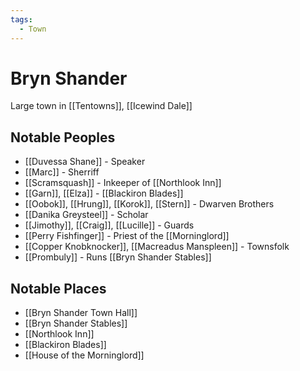 ```yaml
---
tags:
  - Town
---
```

# Bryn Shander 
Large town in [[Tentowns]], [[Icewind Dale]]

## Notable Peoples
- [[Duvessa Shane]] - Speaker
- [[Marc]] - Sherriff
- [[Scramsquash]] - Inkeeper of [[Northlook Inn]]
- [[Garn]], [[Elza]] - [[Blackiron Blades]] 
- [[Oobok]], [[Hrung]], [[Korok]], [[Stern]] - Dwarven Brothers
- [[Danika Greysteel]] - Scholar
- [[Jimothy]], [[Craig]], [[Lucille]] - Guards
- [[Perry Fishfinger]] - Priest of the [[Morninglord]]
- [[Copper Knobknocker]], [[Macreadus Manspleen]] - Townsfolk
- [[Prombuly]] - Runs [[Bryn Shander Stables]]

## Notable Places
- [[Bryn Shander Town Hall]]
- [[Bryn Shander Stables]]
- [[Northlook Inn]]
- [[Blackiron Blades]]
- [[House of the Morninglord]]


